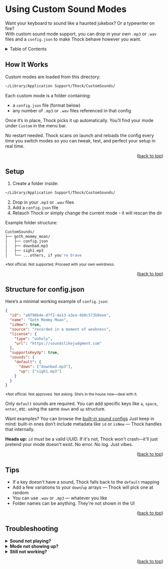<a name="readme-top"></a>


# Using Custom Sound Modes

Want your keyboard to sound like a haunted jukebox? Or a typewriter on fire?  
With custom sound mode support, you can drop in your own `.mp3` or `.wav` files and a `config.json` to make Thock behave however you want.



<!-- TABLE OF CONTENTS -->
<details>
  <summary>Table of Contents</summary>
  <ol>
    <li><a href="#how-it-works">How It Works</a></li>
    <li><a href="#setup">Setup</a></li>
    <li><a href="#configjson-structure">Structure for config.json</a></li>
    <li><a href="#tips">Tips</a></li>
    <li><a href="#troubleshooting">Troubleshooting</a></li>
  </ol>
</details>



## How It Works

Custom modes are loaded from this directory:

```sh
~/Library/Application Support/Thock/CustomSounds/
```

Each custom mode is a folder containing:

- a `config.json` file (format below)
- any number of `.mp3` or `.wav` files referenced in that config

Once it’s in place, Thock picks it up automatically.
You’ll find your mode under `Custom` in the menu bar.

No restart needed.
Thock scans on launch and reloads the config every time you switch modes so you can tweak, test, and perfect your setup in real time.

<p align="right">(<a href="#readme-top">back to top</a>)</p>



## Setup

1. Create a folder inside:

```sh
~/Library/Application Support/Thock/CustomSounds/
```

2. Drop in your `.mp3` or `.wav` files
3. Add a `config.json` file
4. Relauch Thock or simply change the current mode - it will rescan the dir

Example folder structure:

```sh
CustomSounds/
├── goth_mommy_moan/
│   ├── config.json
│   ├── downbad.mp3
│   ├── sigh1.mp3
│   └── ...others, if you're brave
```
<sub>*Not official. Not supported. Proceed with your own weirdness.</sub>

<p align="right">(<a href="#readme-top">back to top</a>)</p>



## Structure for config.json

Here’s a minimal working example of `config.json`:

```json
{
  "id": "a8f98b4e-d7f2-4a13-a3ea-4b0c573b0eee",
  "name": "Goth Mommy Moan",
  "isNew": true,
  "source": "recorded in a moment of weakness",
  "license": {
    "type": "unholy",
    "url": "https://soundslikejudgment.com"
  },
  "supportsKeyUp": true,
  "sounds": {
    "default": {
      "down": ["downbad.mp3"],
      "up": ["sigh1.mp3"]
    }
  }
}
```
<sub>*Not official. Not approved. Not asking. She’s in the house now—deal with it.</sub>


Only `default` sounds are required.
You can add specific keys like `a`, `space`, `enter`, etc. using the same `down` and `up` structure.

Want examples? You can browse the [built-in sound configs](https://github.com/kamillobinski/thock/tree/main/Thock/Resources/Sounds)
Just keep in mind: built-in ones don’t include metadata like `id` or `isNew` — Thock handles that internally.

**Heads up:** `id` must be a valid UUID.
If it's not, Thock won't crash—it'll just pretend your mode doesn't exist.
No error. No log. Just vibes.

<p align="right">(<a href="#readme-top">back to top</a>)</p>



## Tips

- If a key doesn't have a sound, Thock falls back to the `default` mapping
- Add a few variations to your `down`/`up` arrays — Thock will pick one at random
- You can use `.wav` or `.mp3` — whatever you like
- Folder names can be anything. They're not shown in the UI

<p align="right">(<a href="#readme-top">back to top</a>)</p>



## Troubleshooting

<details>
<summary><strong>Sound not playing?</strong></summary>
Check the console for “Sound not found.” If it’s in there, the app couldn’t locate your file — misspelling or wrong extension is usually the culprit.
</details>

<details>
<summary><strong>Mode not showing up?</strong></summary>
Make sure your <code>config.json</code> exists and is actually valid JSON. That means no trailing commas or smart quotes from a rogue text editor.
</details>

<details>
<summary><strong>Still not working?</strong></summary>
Delete the folder. Breathe. Drop the files again. Sometimes a clean slate is faster than debugging vibes.
</details>



<p align="right">(<a href="#readme-top">back to top</a>)</p>
